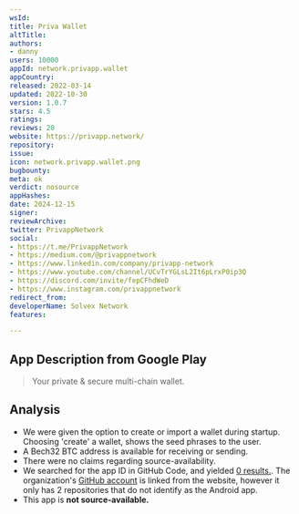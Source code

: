 ```yaml
---
wsId: 
title: Priva Wallet
altTitle: 
authors:
- danny
users: 10000
appId: network.privapp.wallet
appCountry: 
released: 2022-03-14
updated: 2022-10-30
version: 1.0.7
stars: 4.5
ratings: 
reviews: 20
website: https://privapp.network/
repository: 
issue: 
icon: network.privapp.wallet.png
bugbounty: 
meta: ok
verdict: nosource
appHashes: 
date: 2024-12-15
signer: 
reviewArchive: 
twitter: PrivappNetwork
social:
- https://t.me/PrivappNetwork
- https://medium.com/@privappnetwork
- https://www.linkedin.com/company/privapp-network
- https://www.youtube.com/channel/UCvTrYGLsL2It6pLrxP0ip3Q
- https://discord.com/invite/fepCFhdWeD
- https://www.instagram.com/privappnetwork
redirect_from: 
developerName: Solvex Network
features: 

---
```


## App Description from Google Play

> Your private & secure multi-chain wallet.

## Analysis

- We were given the option to create or import a wallet during startup. Choosing 'create' a wallet, shows the seed phrases to the user.
- A Bech32 BTC address is available for receiving or sending.
- There were no claims regarding source-availability.
- We searched for the app ID in GitHub Code, and yielded [0 results.](https://github.com/search?q=network.privapp.wallet&type=code). The organization's [GitHub account](https://github.com/PrivappNetwork) is linked from the website, however it only has 2 repositories that do not identify as the Android app.
- This app is **not source-available.**
